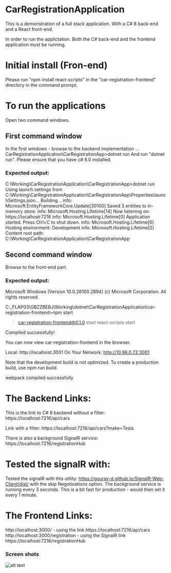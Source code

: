 # CarRegistrationApplication
This is a demonstration of a full stack application. 
With a C# 8 back-end and a React front-end.

In order to run the applictation. Both the C# back-end and the frontend application must be running.
# Initial install (Fron-end)
Please run "npm install react-scripts" in the "car-registration-frontend" directory in the command prompt.

# To run the applications
Open two command windows.

## First command window
In the first windows - browse to the backend implementation
... CarRegistrationApplication\CarRegistrationApp>dotnet run
And run "dotnet run". Please ensure that you have c# 8.0 installed.

### Expected output:

C:\Working\CarRegistrationApplication\CarRegistrationApp>dotnet run
Using launch settings from C:\Working\CarRegistrationApplication\CarRegistrationApp\Properties\launchSettings.json...
Building...
info: Microsoft.EntityFrameworkCore.Update[30100]
      Saved 3 entities to in-memory store.
info: Microsoft.Hosting.Lifetime[14]
      Now listening on: https://localhost:7216
info: Microsoft.Hosting.Lifetime[0]
      Application started. Press Ctrl+C to shut down.
info: Microsoft.Hosting.Lifetime[0]
      Hosting environment: Development
info: Microsoft.Hosting.Lifetime[0]
      Content root path: C:\Working\CarRegistrationApplication\CarRegistrationApp

## Second command window

Browse to the front-end part.

### Expected output:

Microsoft Windows [Version 10.0.26100.2894]
(c) Microsoft Corporation. All rights reserved.

C:\_FLAP03\GBZZBEBJ\Working\dotnet\CarRegistrationApplication\car-registration-frontend>npm start

> car-registration-frontend@0.1.0 start
> react-scripts start 

Compiled successfully!

You can now view car-registration-frontend in the browser.

  Local:            http://localhost:3001
  On Your Network:  http://10.96.0.72:3001

Note that the development build is not optimized.
To create a production build, use npm run build.

webpack compiled successfully


# The Backend Links:
This is the link to C# 8 backend without a filter:
https://localhost:7216/api/cars

Link with a filter:
https://localhost:7216/api/cars?make=Tesla

There is also a background SignalR service:
https://localhost:7216/registrationHub

# Tested the signalR with:
Tested the signalR with this utility:
https://gourav-d.github.io/SignalR-Web-Client/dist/
with the skip Negotioations option.
The background service is running every 3 seconds.
This is a bit fast for production - would then set it every 1 minute.

# The Frontend Links:
http://localhost:3000/				- using the link https://localhost:7216/api/cars
http://localhost:3000/registration	- using the SignalR link https://localhost:7216/registrationHub

### Screen shots

![alt text](https://github.com/EricCronje/CarRegistrationApplication/[main/Results.png?raw=true)
